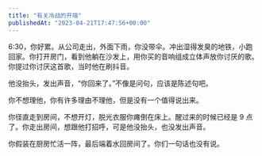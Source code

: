 ```yaml
---
title: "有关冷战的开端"
publishedAt: "2023-04-21T17:47:56+00:00"
---
```


6:30，你好累。从公司走出，外面下雨，你没带伞。冲出湿得发臭的地铁，小跑回家。你打开房门，看到他躺在沙发上，用你买的音响组成立体声放你讨厌的歌。你提过你讨厌这首歌，当时他在刷抖音。

他没抬头，发出声音，“你回来了。”不像是问句，应该是陈述句吧。

你不想理他，你有许多理由不理他，但是没有一个值得说出来。

你径直走到房间，不想开灯，脱光衣服你瘫倒在床上。醒过来的时候已经是 9 点了。你走出房间，想跟他打招呼，可是他没抬头，也没发出声音。

你假装在厨房忙活一阵，最后端着水回房间了。你们一句话也没有说。
